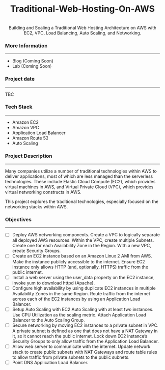 <br />


  <h1 align="center">Traditional-Web-Hosting-On-AWS</h1>
  <p align="center">
    <br />
    Building and Scaling a Traditional Web Hosting Architecture on AWS with EC2, VPC, Load Balancing, Auto Scaling, and Networking.
  </p>
</p>

### More Information
------------------
- Blog (Coming Soon)
- Lab (Coming Soon)

### Project date
------------------
TBC

### Tech Stack
------------------
- Amazon EC2
- Amazon VPC
- Application Load Balancer
- Amazon Route 53
- Auto Scaling


### Project Description
-----------------
Many companies utilize a number of traditional technologies within AWS to deliver applications, most of which are less managed than the serverless technologies. These include Elastic Cloud Compute (EC2), which provides virtual machines in AWS, and Virtual Private Cloud (VPC), which provides virtual networking constructs in AWS.

This project explores the traditional technologies, especially focused on the networking stacks within AWS.

### Objectives
-----------------
- [ ] Deploy AWS networking components. Create a VPC to logically separate all deployed AWS resources. Within the VPC, create multiple Subnets. Create one for each Availability Zone in the Region. With a new VPC, create Security Groups.
- [ ] Create an EC2 instance based on an Amazon Linux 2 AMI from AWS. Make the instance publicly accessible to the internet. Ensure EC2 instance only allows HTTP (and, optionally, HTTPS) traffic from the public internet.
- [ ] Install a web server using the user_data property on the EC2 instance, invoke yum to download httpd (Apache). 
- [ ] Configure high availability by using duplicate EC2 instances in multiple Availability Zones in the same Region. Route traffic from the internet across each of the EC2 instances by using an Application Load Balancer.
- [ ] Setup Auto Scaling with EC2 Auto Scaling with at least two instances. Use CPU Utilization as the scaling metric. Attach Application Load Balancer to the Auto Scaling Group.
- [ ] Secure networking by moving EC2 instances to a private subnet in VPC. A private subnet is defined as one that does not have a NAT Gateway in it, so it cannot reach the public internet. Lock down EC2 instance’s Security Groups to only allow traffic from the Application Load Balancer.
- [ ] Allow web server to communicate with the internet. Update network stack to create public subnets with NAT Gateways and route table rules to allow traffic from private subnets to the public subnets.
- [ ] Point DNS Application Load Balancer.
